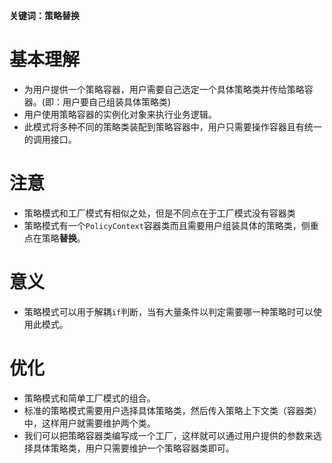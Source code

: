 **关键词：策略替换**

# 基本理解
* 为用户提供一个策略容器，用户需要自己选定一个具体策略类并传给策略容器。(即：用户要自己组装具体策略类)
* 用户使用策略容器的实例化对象来执行业务逻辑。
* 此模式将多种不同的策略类装配到策略容器中，用户只需要操作容器且有统一的调用接口。

# 注意
* 策略模式和工厂模式有相似之处，但是不同点在于工厂模式没有容器类
* 策略模式有一个`PolicyContext`容器类而且需要用户组装具体的策略类，侧重点在策略**替换**。

# 意义
* 策略模式可以用于解耦`if`判断，当有大量条件以判定需要哪一种策略时可以使用此模式。

# 优化
* 策略模式和简单工厂模式的组合。
* 标准的策略模式需要用户选择具体策略类，然后传入策略上下文类（容器类）中，这样用户就需要维护两个类。
* 我们可以把策略容器类编写成一个工厂，这样就可以通过用户提供的参数来选择具体策略类，用户只需要维护一个策略容器类即可。
